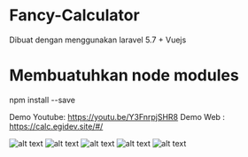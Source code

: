 # Fancy-Calculator
Dibuat dengan menggunakan laravel 5.7 + Vuejs
# Membuatuhkan node modules
npm install --save

Demo Youtube: https://youtu.be/Y3FnrpjSHR8
Demo Web : https://calc.egidev.site/#/


![alt text](https://i.imgur.com/uSjl7cf.png)
![alt text](https://i.imgur.com/RNVcuNc.png)
![alt text](https://i.imgur.com/4Qx2ckd.png)
![alt text](https://i.imgur.com/lZHul6o.png)
![alt text](https://i.imgur.com/9WWR0Wl.png)

